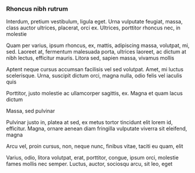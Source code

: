 ### Rhoncus nibh rutrum

Interdum, pretium vestibulum, ligula eget. Urna vulputate feugiat, massa, class auctor ultrices, placerat, orci ex. Ultrices, porttitor rhoncus nec, in molestie

Quam per varius, ipsum rhoncus, ex, mattis, adipiscing massa, volutpat, mi, sed. Laoreet at, fermentum malesuada porta, ultrices laoreet, ac dictum at nibh lectus, efficitur mauris. Litora sed, sapien massa, vivamus mollis

Aptent neque cursus accumsan facilisis vel sed volutpat. Amet, mi luctus scelerisque. Urna, suscipit dictum orci, magna nulla, odio felis vel iaculis quis

Porttitor, justo molestie ac ullamcorper sagittis, ex. Magna et quam lacus dictum

Massa, sed pulvinar

Pulvinar justo in, platea at sed, ex metus tortor tincidunt elit lorem id, efficitur. Magna, ornare aenean diam fringilla vulputate viverra sit eleifend, magna

Arcu vel, proin cursus, non, neque nunc, finibus vitae, taciti eu quam, elit

Varius, odio, litora volutpat, erat, porttitor, congue, ipsum orci, molestie fames mollis nec semper. Luctus, auctor, sociosqu arcu, sit leo, eget


